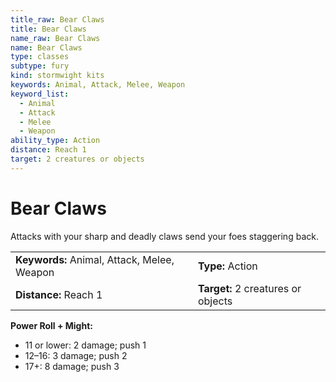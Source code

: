 ```yaml
---
title_raw: Bear Claws
title: Bear Claws
name_raw: Bear Claws
name: Bear Claws
type: classes
subtype: fury
kind: stormwight kits
keywords: Animal, Attack, Melee, Weapon
keyword_list:
  - Animal
  - Attack
  - Melee
  - Weapon
ability_type: Action
distance: Reach 1
target: 2 creatures or objects
---
```


# Bear Claws

Attacks with your sharp and deadly claws send your foes staggering back.

|                                             |                                    |
| :------------------------------------------ | :--------------------------------- |
| **Keywords:** Animal, Attack, Melee, Weapon | **Type:** Action                   |
| **Distance:** Reach 1                       | **Target:** 2 creatures or objects |

**Power Roll + Might:**

- 11 or lower: 2 damage; push 1
- 12–16: 3 damage; push 2
- 17+: 8 damage; push 3
